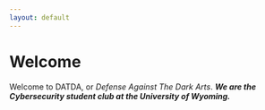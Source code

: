```yaml
---
layout: default
---
```

# Welcome
Welcome to DATDA, or *Defense Against The Dark Arts*. ***We are the Cybersecurity student club at the University of Wyoming.***
